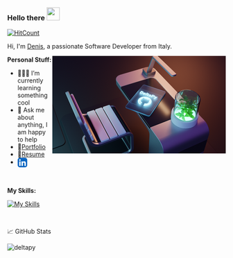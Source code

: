 ### Hello there <img width="30px" height="30px" src="https://media.giphy.com/media/hvRJCLFzcasrR4ia7z/giphy.gif">
[![HitCount](https://hits.dwyl.com/DeltaPy/DeltaPy.svg?style=flat-square)](http://hits.dwyl.com/DeltaPy/DeltaPy)


Hi, I'm [Denis](http://devdenis.com/), a passionate Software Developer from Italy.

<img align="right" width="400px" src="https://github.com/DeltaPy/DeltaPy/blob/main/Media/Sci-Fi-Desk-Github.png?raw=true"/>

  
**Personal Stuff:**

- 👨🏽‍💻 I’m currently learning something cool
- 💬 Ask me about anything, I am happy to help
- 🎫[Portfolio](http://devdenis.com/)
- 📝[Resume](https://resume.io/r/rVEbCiaNs)
- <a href="https://www.linkedin.com/in/dev-denis/">
  <img align='center' alt="Linkedin" width="22px" src="https://github.com/tandpfun/skill-icons/raw/main/icons/LinkedIn.svg" />
</a>

<br />

**My Skills:**  

[![My Skills](https://skillicons.dev/icons?i=js,html,css,react,ts,redux,nodejs,java,cpp,python,mysql,aws,firebase,anaconda,arduino,raspberrypi&perline=8)](https://skillicons.dev)

<br/>


📈 GitHub Stats

<p align="left"> <img src="https://github-readme-stats.vercel.app/api?username=deltapy&show_icons=true&theme=gotham" alt="deltapy" />
